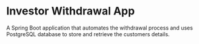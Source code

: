 # Investor Withdrawal App

A Spring Boot application that automates the withdrawal process and uses PostgreSQL database to store and retrieve the customers details.
